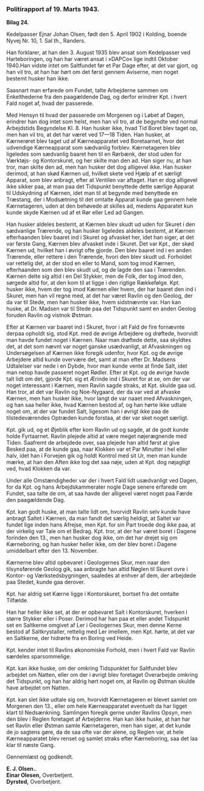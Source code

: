 ### Politirapport af 19. Marts 1943.

**Bilag 24.**

Kedelpasser Ejnar Johan Olsen, født den 5. April 1902 i Kolding, boende Nyvej Nr. 10, 1. Sal th., Randers.

Han forklarer, at han den 3. August 1935 blev ansat som Kedelpasser ved Harteboringen, og han har været ansat i »DAPCo« lige indtil Oktober 1940.Han vidste intet om Saltfundet før et Par Dage efter, at det var gjort, og han vil tro, at han har hørt om det først gennem Aviserne, men noget bestemt husker han ikke.

Saasnart man erfarede om Fundet, talte Arbejderne sammen om Enkelthederne fra den paagældende Dag, og derfor erindrer Kpt. i hvert Fald noget af, hvad der passerede.

Med Hensyn til hvad der passerede om Morgenen og i Løbet af Dagen, erindrer han dog intet som helst, men han vil tro, at de begyndte ved normal Arbejdstids Begyndelse Kl. 8. Han husker ikke, hvad Tid Boret blev taget op, men han vil tro, at det har været ved 17—18 Tiden. Han husker, at Kærnerøret blev taget ud af Kærneapparatet ved Boretaarnet, hvor det udvendige Kærneapparat som sædvanlig forblev. Kærnetageren blev ligeledes som sædvanlig baaret hen til en Rørbænk, der stod uden for Værktøjs- og Kontorskuret, og her skilte man den ad. Han siger nu, at han tror, man skilte den ad, men han husker det dog alligevel ikke. Han husker derimod, at han skød Kærnen ud, hvilket skete ved Hjælp af et særligt Apparat, som blev anbragt, efter at Ventilen var aftaget. Han er dog alligevel ikke sikker paa, at man paa det Tidspunkt benyttede dette særlige Apparat til Udskydning af Kærnen, idet man til at begynde med benyttede en Træstang, der i Modsætning til det omtalte Apparat kunde gaa gennem hele Kærnetageren, uden at den behøvede at skilles ad, medens Apparatet kun kunde skyde Kærnen ud af et Rør eller Led ad Gangen.

Han husker aldeles bestemt, at Kærnen blev skudt ud uden for Skuret i den sædvanlige Trærende, og han husker ligeledes aldeles bestemt, at Kærnen efterhaanden blev baaret ind i Skuret og afvasket her, idet han siger, at det var første Gang, Kærnen blev afvasket inde i Skuret. Det var Kpt., der skød Kærnen ud, hvilket han i øvrigt ofte gjorde. Den blev baaret ind i en anden Trærende, eller rettere i den Trærende, hvori den blev skudt ud. Forholdet var rettelig det, at der stod en eller to Mand, som tog imod Kærnen, efterhaanden som den blev skudt ud, og de lagde den saa i Trærenden. Kærnen delte sig altid i en Del Stykker, men de Folk, der tog imod den, sørgede altid for, at den kom til at ligge i den rigtige Rækkefølge. Kpt. husker ikke, hvem der tog imod Kærnen eller hvem, der har baaret den ind i Skuret, men han vil regne med, at det har været Ravlin og den Geolog, der da var til Stede, men han husker ikke, hvem sidstnævnte var. Han kan huske, at Dr. Madsen var til Stede paa det Tidspunkt samt en anden Geolog foruden Ravlin og vistnok Østman.

Efter at Kærnen var baaret ind i Skuret, hvor i alt Fald de fire fornævnte derpaa opholdt sig, stod Kpt. med de øvrige Arbejdere og drøftede, hvorvidt man havde fundet noget i Kærnen. Naar man drøftede dette, saa skyldtes det, at det som nævnt var noget ganske usædvanligt, at Afvaskningen og Undersøgelsen af Kærnen ikke foregik udenfor, hvor Kpt. og de øvrige Arbejdere altid kunde overvære det, samt at man efter Dr. Madsens Udtalelser var nede i en Dybde, hvor man kunde vente at finde Salt, idet man netop havde passeret noget Rødler. Efter at Kpt. og de øvrige havde talt lidt om det, gjorde Kpt. sig et Ærinde ind i Skuret for at se, om der var noget interessant i Kærnen, men Ravlin sagde straks, at Kpt. skulde gaa ud. Han tror, at det var Ravlin og Noe-Nygaard, der da var ved at afvaske Kærnen, men han husker ikke, hvor langt de var naaet med Afvaskningen, og han saa heller ikke, hvad Kærnen bestod af, og han hørte ikke udtale noget om, at der var fundet Salt, ligesom han i øvrigt ikke paa de tilstedeværendes Optræden kunde forstaa, at der var sket noget særligt.

Kpt. gik ud, og et Øjeblik efter kom Ravlin ud og sagde, at de godt kunde holde Fyrtaarnet. Ravlin plejede altid at være meget nøjerægnende med Tiden. Saafremt de arbejdede over, saa plejede han altid først at give Besked paa, at de kunde gaa, naar Klokken var et Par Minutter i hel eller halv, idet han i Forvejen gik og holdt Kontrol med sit Ur, men man kunde mærke, at han den Aften ikke tog det saa nøje, uden at Kpt. dog nøjagtigt ved, hvad Klokken da var.

Under alle Omstændigheder var der i hvert Fald lidt usædvanligt ved Dagen, for da Kpt. og hans Arbejdskammerater nogle Dage senere erfarede om Fundet, saa talte de om, at saa havde der alligevel været noget paa Færde den paagældende Dag.

Kpt. kan godt huske, at man talte lidt om, hvorvidt Ravlin selv kunde have anbragt Saltet i Kærnen, da man fandt det særlig heldigt, at Saltet var fundet lige inden hans Afrejse, men Kpt. for sin Part troede dog ikke paa, at der virkelig var Tale om et Bedrag. Kpt. tror, at der har været boret i Dagene forinden den 13., men han husker dog ikke, om det har drejet sig om Kærneboring, og han husker heller ikke, om der blev boret i Dagene umiddelbart efter den 13. November.

Kærnerne blev altid opbevaret i Geologernes Skur, men naar den tilsynsførende Geolog gik, saa anbragte han altid Nøglen til Skuret ovre i Kontor- og Værkstedsbygningen, saaledes at enhver af dem, der arbejdede paa Stedet, kunde gaa derover.

Kpt. har aldrig set Kærne ligge i Kontorskuret, bortset fra det omtalte Tilfælde.

Han har heller ikke set, at der er opbevaret Salt i Kontorskuret, hverken i større Stykker eller i Poser. Derimod har han paa et eller andet Tidspunkt set en Saltkerne omgivet af Ler i Geologernes Skur, men denne Kerne bestod af Saltkrystaller, rettelig med Ler imellem, men Kpt. hørte, at det var en Saltkerne, der hidrørte fra en Boring ved Heide.

Kpt. kender intet til Ravlins økonomiske Forhold, men i hvert Fald var Ravlin særdeles sparsommelige.

Kpt. kan ikke huske, om der omkring Tidspunktet for Saltfundet blev arbejdet om Natten, eller om der i øvrigt blev foretaget Overarbejde omkring det Tidspunkt, og han har aldrig hørt noget om, at Ravlin og Østman skulde have arbejdet om Natten.

Kpt. kan slet ikke udtale sig om, hvorvidt Kærnetageren er blevet samlet om Morgenen den 13., eller om hele Kærneapparatet eventuelt da har ligget klart til Nedsænkning. Samlingen foregik gerne under Ravlins Opsyn, men den blev i Reglen foretaget af Arbejderne. Han kan ikke huske, at han har set Ravlin eller Østman samle Kærnetageren, men han siger, at det kunde de jo sagtens gøre, da de saa ofte var der alene, og Reglen var, at hele Kærneapparatet blev renset og samlet straks efter Kærneboring, saa det laa klar til næste Gang.

Gennemlæst og godkendt.

**E. J. Olsen.**.  
**Einar Olesen,** Overbetjent.  
**Dyrsted,** Overbetjent.